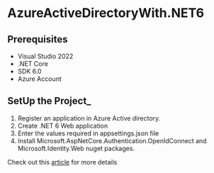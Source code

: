 # AzureActiveDirectoryWith.NET6

## Prerequisites
* Visual Studio 2022 
* .NET Core 
* SDK 6.0 
* Azure Account

## SetUp the Project_

1) Register an application in Azure Active directory.
2) Create .NET 6 Web application
3) Enter the values required in appsettings.json file
4) Install Microsoft.AspNetCore.Authentication.OpenIdConnect and Microsoft.Identity.Web nuget packages.

Check out this [article](https://medium.com/@gayangikaoshadhi/integrating-azure-ad-into-net-6-web-applications-63df50a3f728) for more details 




